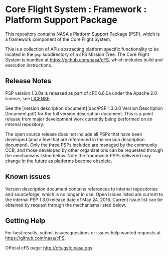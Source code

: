 # Core Flight System : Framework : Platform Support Package

This repository contains NASA's Platform Support Package (PSP), which is a framework component of the Core Flight System.

This is a collection of APIs abstracting platform specific functionality to be located in the `psp` subdirectory of a cFS Mission Tree.  The Core Flight System is bundled at https://github.com/nasa/cFS, which includes build and execution instructions.

## Release Notes

PSP version 1.3.0a is released as part of cFE 6.6.0a under the Apache 2.0 license, see [LICENSE](LICENSE-18128-Apache-2_0.pdf).

See the [version description document](doc/PSP 1.3.0.0 Version Description Document.pdf) for the full version description document.  This is a point release from major development work currently being performed on an internal repository.

The open source release does not include all PSPs that have been developed (and a few that are referenced in the version description document). Only the three PSPs included are managed by the community CCB, and those developed by other organizations can be requested through the mechanisms listed below.  Note the framework PSPs delivered may change in the future as platforms become obsolete.

## Known issues

Version description document contains references to internal repositories and sourceforge, which is no longer in use.  Open issues listed are current to the internal PSP 1.3.0 release date of May 24, 2016.  Current issue list can be obtained by request through the mechanisms listed below.

## Getting Help

For best results, submit issues:questions or issues:help wanted requests at https://github.com/nasa/cFS.

Official cFS page: http://cfs.gsfc.nasa.gov
